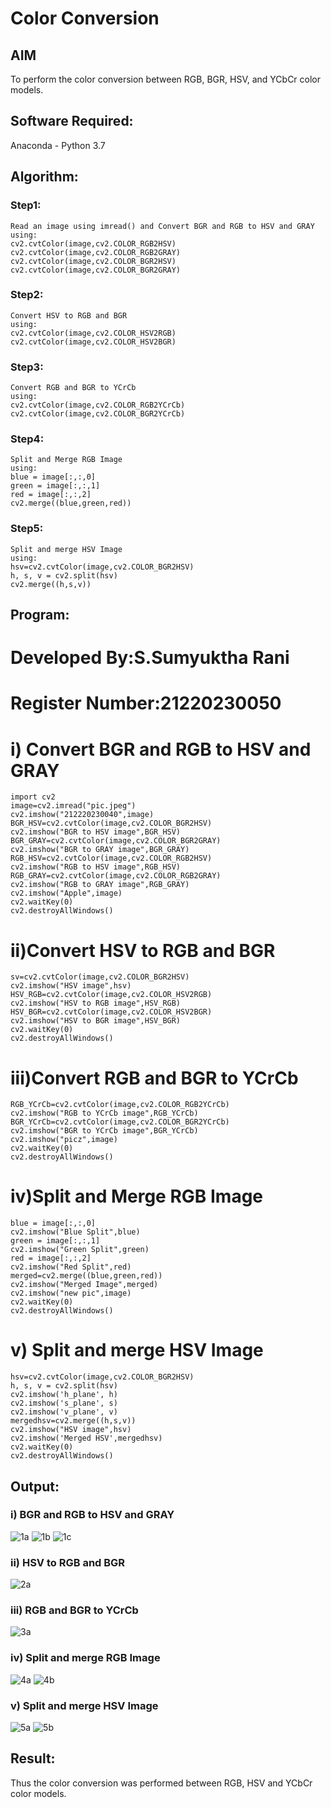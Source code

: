 # Color Conversion
## AIM
To perform the color conversion between RGB, BGR, HSV, and YCbCr color models.

## Software Required:
Anaconda - Python 3.7
## Algorithm:
### Step1:
```
Read an image using imread() and Convert BGR and RGB to HSV and GRAY
using:
cv2.cvtColor(image,cv2.COLOR_RGB2HSV)
cv2.cvtColor(image,cv2.COLOR_RGB2GRAY)
cv2.cvtColor(image,cv2.COLOR_BGR2HSV)
cv2.cvtColor(image,cv2.COLOR_BGR2GRAY)
```
### Step2:
```
Convert HSV to RGB and BGR
using:
cv2.cvtColor(image,cv2.COLOR_HSV2RGB)
cv2.cvtColor(image,cv2.COLOR_HSV2BGR)
```
### Step3:
```
Convert RGB and BGR to YCrCb
using:
cv2.cvtColor(image,cv2.COLOR_RGB2YCrCb)
cv2.cvtColor(image,cv2.COLOR_BGR2YCrCb)
```
### Step4:
```
Split and Merge RGB Image
using:
blue = image[:,:,0]
green = image[:,:,1]
red = image[:,:,2]
cv2.merge((blue,green,red))
```
### Step5:
```
Split and merge HSV Image
using:
hsv=cv2.cvtColor(image,cv2.COLOR_BGR2HSV)
h, s, v = cv2.split(hsv)
cv2.merge((h,s,v))
```
## Program:
# Developed By:S.Sumyuktha Rani
# Register Number:21220230050
# i) Convert BGR and RGB to HSV and GRAY
```
import cv2
image=cv2.imread("pic.jpeg")
cv2.imshow("212220230040",image)
BGR_HSV=cv2.cvtColor(image,cv2.COLOR_BGR2HSV)
cv2.imshow("BGR to HSV image",BGR_HSV)
BGR_GRAY=cv2.cvtColor(image,cv2.COLOR_BGR2GRAY)
cv2.imshow("BGR to GRAY image",BGR_GRAY)
RGB_HSV=cv2.cvtColor(image,cv2.COLOR_RGB2HSV)
cv2.imshow("RGB to HSV image",RGB_HSV)
RGB_GRAY=cv2.cvtColor(image,cv2.COLOR_RGB2GRAY)
cv2.imshow("RGB to GRAY image",RGB_GRAY)
cv2.imshow("Apple",image)
cv2.waitKey(0)
cv2.destroyAllWindows()
```
# ii)Convert HSV to RGB and BGR
```
sv=cv2.cvtColor(image,cv2.COLOR_BGR2HSV)
cv2.imshow("HSV image",hsv)
HSV_RGB=cv2.cvtColor(image,cv2.COLOR_HSV2RGB)
cv2.imshow("HSV to RGB image",HSV_RGB)
HSV_BGR=cv2.cvtColor(image,cv2.COLOR_HSV2BGR)
cv2.imshow("HSV to BGR image",HSV_BGR)
cv2.waitKey(0)
cv2.destroyAllWindows()
```
# iii)Convert RGB and BGR to YCrCb
```
RGB_YCrCb=cv2.cvtColor(image,cv2.COLOR_RGB2YCrCb)
cv2.imshow("RGB to YCrCb image",RGB_YCrCb)
BGR_YCrCb=cv2.cvtColor(image,cv2.COLOR_BGR2YCrCb)
cv2.imshow("BGR to YCrCb image",BGR_YCrCb)
cv2.imshow("picz",image)
cv2.waitKey(0)
cv2.destroyAllWindows()
```
# iv)Split and Merge RGB Image
```
blue = image[:,:,0]
cv2.imshow("Blue Split",blue)
green = image[:,:,1]
cv2.imshow("Green Split",green)
red = image[:,:,2]
cv2.imshow("Red Split",red)
merged=cv2.merge((blue,green,red))
cv2.imshow("Merged Image",merged)
cv2.imshow("new pic",image)
cv2.waitKey(0)
cv2.destroyAllWindows()
```
# v) Split and merge HSV Image
```
hsv=cv2.cvtColor(image,cv2.COLOR_BGR2HSV)
h, s, v = cv2.split(hsv)
cv2.imshow('h_plane', h)
cv2.imshow('s_plane', s)
cv2.imshow('v_plane', v)
mergedhsv=cv2.merge((h,s,v))
cv2.imshow("HSV image",hsv)
cv2.imshow('Merged HSV',mergedhsv)
cv2.waitKey(0)
cv2.destroyAllWindows()
```
## Output:
### i) BGR and RGB to HSV and GRAY

![1a](https://user-images.githubusercontent.com/75235818/163594134-15f642bd-fde8-494d-908e-45f49725d747.jpeg)
![1b](https://user-images.githubusercontent.com/75235818/163594142-ca35b5f7-92c8-42a5-a1c4-9d9ae4a542ec.jpeg)
![1c](https://user-images.githubusercontent.com/75235818/163594151-bb657b62-9276-4f33-8bf6-7f641a37d93a.jpeg)

### ii) HSV to RGB and BGR

![2a](https://user-images.githubusercontent.com/75235818/163594165-c2b0c082-7726-4418-9713-4e49e8aa3259.jpeg)

### iii) RGB and BGR to YCrCb

![3a](https://user-images.githubusercontent.com/75235818/163594211-8efaebdc-4c75-48af-8f7f-a6c556096f3c.jpeg)

### iv) Split and merge RGB Image

![4a](https://user-images.githubusercontent.com/75235818/163594234-9b15bd52-b3e8-4214-9b98-b9f10e4f143c.jpeg)
![4b](https://user-images.githubusercontent.com/75235818/163594247-4eec690c-dee3-4b13-b4f3-551874fcf787.jpeg)

### v) Split and merge HSV Image

![5a](https://user-images.githubusercontent.com/75235818/163594264-271af39e-756d-4254-bd32-c35410952dcb.jpeg)
![5b](https://user-images.githubusercontent.com/75235818/163594269-0aa5239d-b5f1-4df4-94c7-a19775167427.jpeg)

## Result:
Thus the color conversion was performed between RGB, HSV and YCbCr color models.
